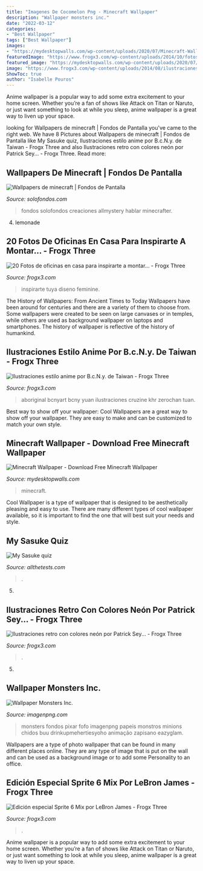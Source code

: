 ```yaml
---
title: "Imagenes De Cocomelon Png - Minecraft Wallpaper"
description: "Wallpaper monsters inc."
date: "2022-03-12"
categories:
- "Best Wallpaper"
tags: ["Best Wallpaper"]
images:
- "https://mydesktopwalls.com/wp-content/uploads/2020/07/Minecraft-Wallpaper-4k.jpg"
featuredImage: "https://www.frogx3.com/wp-content/uploads/2014/10/fotos-ideas-oficinas-en-casa-18.jpg"
featured_image: "https://mydesktopwalls.com/wp-content/uploads/2020/07/Minecraft-Wallpaper-4k.jpg"
image: "https://www.frogx3.com/wp-content/uploads/2014/08/ilustraciones-retro-patrick-seymour-2.jpg"
ShowToc: true
author: "Isabelle Pouros"
---
```



Anime wallpaper is a popular way to add some extra excitement to your home screen. Whether you’re a fan of shows like Attack on Titan or Naruto, or just want something to look at while you sleep, anime wallpaper is a great way to liven up your space.

	

		
looking for Wallpapers de minecraft | Fondos de Pantalla you've came to the right web. We have 8 Pictures about Wallpapers de minecraft | Fondos de Pantalla like My Sasuke quiz, Ilustraciones estilo anime por B.c.N.y. de Taiwan - Frogx Three and also Ilustraciones retro con colores neón por Patrick Sey... - Frogx Three. Read more:
		
    
## Wallpapers De Minecraft | Fondos De Pantalla

<img loading=lazy src="https://www.solofondos.com/wp-content/uploads/2016/02/minecraft_wallpaper_by_minecrafter321-d41q5e1.jpg" onerror="this.onerror=null;this.src='https://tse2.mm.bing.net/th?id=OIP.y6WbLEo9WdLyh4xnB_AbtAHaFO&amp;pid=15.1';" alt="Wallpapers de minecraft | Fondos de Pantalla">

_Source: solofondos.com_

>fondos solofondos creaciones allmystery hablar minecrafter. 

	

4. lemonade 

    
## 20 Fotos De Oficinas En Casa Para Inspirarte A Montar... - Frogx Three

<img loading=lazy src="https://www.frogx3.com/wp-content/uploads/2014/10/fotos-ideas-oficinas-en-casa-18.jpg" onerror="this.onerror=null;this.src='https://tse3.mm.bing.net/th?id=OIP.rcgZAgEozM5ejJwem2jgCAHaKF&amp;pid=15.1';" alt="20 Fotos de oficinas en casa para inspirarte a montar... - Frogx Three">

_Source: frogx3.com_

>inspirarte tuya diseno feminine. 

	

The History of Wallpapers: From Ancient Times to Today
Wallpapers have been around for centuries and there are a variety of them to choose from. Some wallpapers were created to be seen on large canvases or in temples, while others are used as background wallpaper on laptops and smartphones. The history of wallpaper is reflective of the history of humankind.

    
## Ilustraciones Estilo Anime Por B.c.N.y. De Taiwan - Frogx Three

<img loading=lazy src="https://www.frogx3.com/wp-content/uploads/2015/08/004-anime-illustrations-bcny.jpg" onerror="this.onerror=null;this.src='https://tse4.mm.bing.net/th?id=OIP.iVCfCjcIx6gjiDpj0NuMUAHaKd&amp;pid=15.1';" alt="Ilustraciones estilo anime por B.c.N.y. de Taiwan - Frogx Three">

_Source: frogx3.com_

>aboriginal bcnyart bcny yuan ilustraciones cruzine khr zerochan tuan. 

	

Best way to show off your wallpaper:
Cool Wallpapers are a great way to show off your wallpaper. They are easy to make and can be customized to match your own style.

    
## Minecraft Wallpaper - Download Free Minecraft Wallpaper

<img loading=lazy src="https://mydesktopwalls.com/wp-content/uploads/2020/07/Minecraft-Wallpaper-4k.jpg" onerror="this.onerror=null;this.src='https://tse1.mm.bing.net/th?id=OIP.hZI1RxuqKxgY7gZHsqTB6wHaEK&amp;pid=15.1';" alt="Minecraft Wallpaper - Download Free Minecraft Wallpaper">

_Source: mydesktopwalls.com_

>minecraft. 

	

Cool Wallpaper is a type of wallpaper that is designed to be aesthetically pleasing and easy to use. There are many different types of cool wallpaper available, so it is important to find the one that will best suit your needs and style.

    
## My Sasuke Quiz

<img loading=lazy src="https://www.allthetests.com/quiz25/picture/pic_1202851342_1.jpg" onerror="this.onerror=null;this.src='https://tse4.mm.bing.net/th?id=OIP.GckrNh97qyYtbSW7VBkKvwHaKd&amp;pid=15.1';" alt="My Sasuke quiz">

_Source: allthetests.com_

>. 

	

5.

    
## Ilustraciones Retro Con Colores Neón Por Patrick Sey... - Frogx Three

<img loading=lazy src="https://www.frogx3.com/wp-content/uploads/2014/08/ilustraciones-retro-patrick-seymour-2.jpg" onerror="this.onerror=null;this.src='https://tse1.mm.bing.net/th?id=OIP.D-uw6OLT_8TSugCCQfkqJwHaMh&amp;pid=15.1';" alt="Ilustraciones retro con colores neón por Patrick Sey... - Frogx Three">

_Source: frogx3.com_

>. 

	

5.

    
## Wallpaper Monsters Inc.

<img loading=lazy src="http://imagenpng.com/wp-content/uploads/2019/04/6wallpapermonsters.jpg" onerror="this.onerror=null;this.src='https://tse1.mm.bing.net/th?id=OIP.Hnqn3EDhTPmsP2mofb71hAHaNJ&amp;pid=15.1';" alt="Wallpaper Monsters Inc.">

_Source: imagenpng.com_

>monsters fondos pixar fofo imagenpng papeis monstros minions chidos buu drinkupmehertiesyoho animação zapisano eazyglam. 

	



Wallpapers are a type of photo wallpaper that can be found in many different places online. They are any type of image that is put on the wall and can be used as a background image or to add some Personality to an office.

    
## Edición Especial Sprite 6 Mix Por LeBron James - Frogx Three

<img loading=lazy src="https://www.frogx3.com/wp-content/uploads/2014/06/Sprite-6-Mix-4-600x600.jpeg" onerror="this.onerror=null;this.src='https://tse1.mm.bing.net/th?id=OIP.fCeJvyYWaKm4bxU5NfNRbgHaHa&amp;pid=15.1';" alt="Edición especial Sprite 6 Mix por LeBron James - Frogx Three">

_Source: frogx3.com_

>. 

	

Anime wallpaper is a popular way to add some extra excitement to your home screen. Whether you’re a fan of shows like Attack on Titan or Naruto, or just want something to look at while you sleep, anime wallpaper is a great way to liven up your space.

